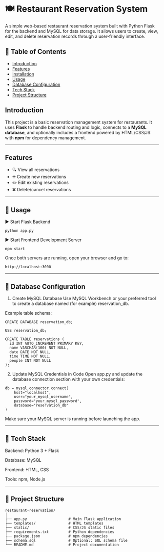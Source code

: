 # 🍽️ Restaurant Reservation System
A simple web-based restaurant reservation system built with Python Flask for the backend and MySQL for data storage. It allows users to create, view, edit, and delete reservation records through a user-friendly interface.

## 📖 Table of Contents

- [Introduction](#introduction)
- [Features](#features)
- [Installation](#installation)
- [Usage](#usage)
- [Database Configuration](#database-configuration)
- [Tech Stack](#tech-stack)
- [Project Structure](#project-structure)

## Introduction

This project is a basic reservation management system for restaurants. It uses **Flask** to handle backend routing and logic, connects to a **MySQL database**, and optionally includes a frontend powered by HTML/CSS/JS with **npm** for dependency management.

---

## Features

- 🔍 View all reservations  
- ➕ Create new reservations  
- ✏️ Edit existing reservations  
- ❌ Delete/cancel reservations

---

## 🧪 Usage
▶️ Start Flask Backend
```text
python app.py
```
▶️ Start Frontend Development Server
```text
npm start
```
Once both servers are running, open your browser and go to:
```text
http://localhost:3000
```

---

## 🧾 Database Configuration
1. Create MySQL Database
Use MySQL Workbench or your preferred tool to create a database named (for example) reservation_db.

Example table schema:
```text
CREATE DATABASE reservation_db;

USE reservation_db;

CREATE TABLE reservations (
  id INT AUTO_INCREMENT PRIMARY KEY,
  name VARCHAR(100) NOT NULL,
  date DATE NOT NULL,
  time TIME NOT NULL,
  people INT NOT NULL
);
```
2. Update MySQL Credentials in Code
Open app.py and update the database connection section with your own credentials:
```text
db = mysql.connector.connect(
    host="localhost",
    user="your_mysql_username",
    password="your_mysql_password",
    database="reservation_db"
)
```
Make sure your MySQL server is running before launching the app.

---

## 🧰 Tech Stack
Backend: Python 3 + Flask

Database: MySQL 

Frontend: HTML, CSS

Tools: npm, Node.js

---

## 📁 Project Structure

```text
restaurant-reservation/
│
├── app.py                   # Main Flask application
├── templates/               # HTML templates
├── static/                  # CSS/JS static files
├── requirements.txt         # Python dependencies
├── package.json             # npm dependencies
├── schema.sql               # Optional: SQL schema file
└── README.md                # Project documentation
```




